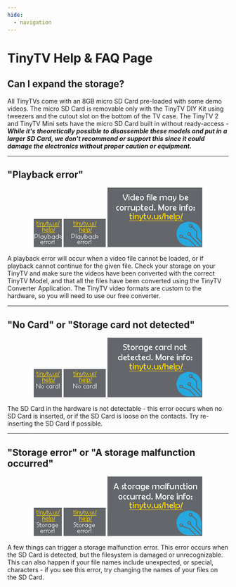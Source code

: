 ```yaml
---
hide:
  - navigation
---
```


# TinyTV Help & FAQ Page


## Can I expand the storage?

All TinyTVs come with an 8GB micro SD Card pre-loaded with some demo videos. The micro SD Card is removable only with the TinyTV DIY Kit using tweezers and the cutout slot on the bottom of the TV case. The TinyTV 2 and TinyTV Mini sets have the micro SD Card built in without ready-access - ***While it's theoretically possible to disassemble these models and put in a larger SD Card, we don't recommend or support this since it could damage the electronics without proper caution or equipment.***



---

## "Playback error"

<center>
<img src="../images/PlaybackErrorSplash_64x64.png" alt="TinyTV Playback error TinyTV Mini" />
<img src="../images/PlaybackErrorSplash_96x64.png" alt="TinyTV Playback error TinyTV DIY Kit" />
<img src="../images/PlaybackErrorSplash_216x135.png" alt="TinyTV Playback error TinyTV 2" />
</center>

A playback error will occur when a video file cannot be loaded, or if playback cannot continue for the given file. Check your storage on your TinyTV and make sure the videos have been converted with the correct TinyTV Model, and that all the files have been converted using the TinyTV Converter Application. The TinyTV video formats are custom to the hardware, so you will need to use our free converter.

---

## "No Card" or "Storage card not detected"

<center>
<img src="../images/NoCardSplash_64x64.png" alt="TinyTV No card error TinyTV Mini" />
<img src="../images/NoCardSplash_96x64.png" alt="TinyTV No card error TinyTV DIY Kit" />
<img src="../images/NoCardSplash_216x135.png" alt="TinyTV No card error TinyTV 2" />
</center>

The SD Card in the hardware is not detectable - this error occurs when no SD Card is inserted, or if the SD Card is loose on the contacts. Try re-inserting the SD Card if possible.

---

## "Storage error" or "A storage malfunction occurred"

<center>
<img src="../images/StorageErrorSplash_64x64.png" alt="TinyTV Storage error TinyTV Mini" />
<img src="../images/StorageErrorSplash_96x64.png" alt="TinyTV Storage error TinyTV DIY Kit" />
<img src="../images/StorageErrorSplash_216x135.png" alt="TinyTV Storage error TinyTV 2" />
</center>


A few things can trigger a storage malfunction error. This error occurs when the SD Card is detected, but the filesystem is damaged or unrecognizable. This can also happen if your file names include unexpected, or special, characters - if you see this error, try changing the names of your files on the SD Card.